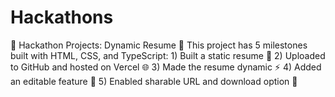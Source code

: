 # Hackathons
🚀 Hackathon Projects: Dynamic Resume 🌟 This project has 5 milestones built with HTML, CSS, and TypeScript: 1) Built a static resume 🌱  2) Uploaded to GitHub and hosted on Vercel 🌐 3) Made the resume dynamic ⚡  4) Added an editable feature 📝 5) Enabled sharable URL and download option 🎯
